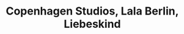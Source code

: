---
title: "Copenhagen Studios, Lala Berlin, Liebeskind"
url: /rottendorf/copenhagen-studios-lala-berlin-liebeskind/
shop: Kleidung
---